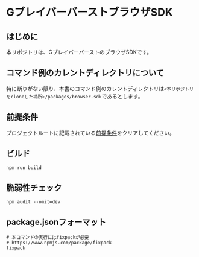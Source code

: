 # GブレイバーバーストブラウザSDK

## はじめに
本リポジトリは、GブレイバーバーストのブラウザSDKです。

## コマンド例のカレントディレクトリについて
特に断りがない限り、本書のコマンド例のカレントディレクトリは```<本リポジトリをcloneした場所>/packages/browser-sdk```であるとします。

## 前提条件
プロジェクトルートに記載されている[前提条件](../../Readme.md#pre-required)をクリアしてください。

## ビルド
```shell
npm run build
```
## 脆弱性チェック
```shell
npm audit --omit=dev
```

## package.jsonフォーマット
```shell
# 本コマンドの実行にはfixpackが必要
# https://www.npmjs.com/package/fixpack
fixpack
```
